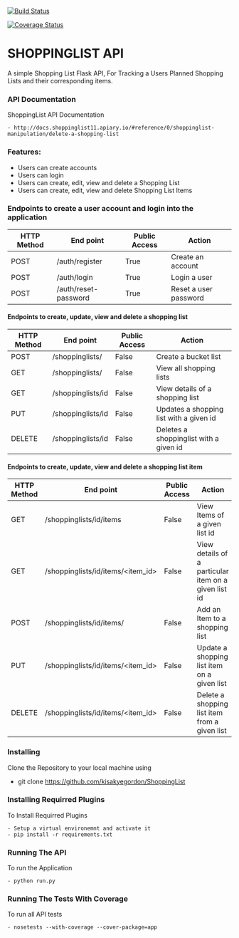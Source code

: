 [![Build Status](https://travis-ci.org/kisakyegordon/ShoppingList.svg?branch=master)](https://travis-ci.org/kisakyegordon/ShoppingList)

[![Coverage Status](https://coveralls.io/repos/github/kisakyegordon/ShoppingList/badge.svg?branch=master)](https://coveralls.io/github/kisakyegordon/ShoppingList?branch=master)

# SHOPPINGLIST API
A simple Shopping List Flask API, For Tracking a Users Planned Shopping Lists and their corresponding items.

### API Documentation
ShoppingList API Documentation
```
- http://docs.shoppinglist11.apiary.io/#reference/0/shoppinglist-manipulation/delete-a-shopping-list
```


### Features:
* Users can create accounts
* Users can login
* Users can create, edit, view and delete a Shopping List
* Users can create, edit, view and delete Shopping List Items



### Endpoints to create a user account and login into the application
HTTP Method|End point | Public Access|Action
-----------|----------|--------------|------
POST | /auth/register | True | Create an account
POST | /auth/login | True | Login a user
POST | /auth/reset-password | True | Reset a user password



#### Endpoints to create, update, view and delete a shopping list
HTTP Method|End point | Public Access|Action
-----------|----------|--------------|------
POST | /shoppinglists/ | False | Create a bucket list
GET | /shoppinglists/ | False | View all shopping lists
GET | /shoppinglists/id | False | View details of a shopping list
PUT | /shoppinglists/id | False | Updates a shopping list with a given id
DELETE | /shoppinglists/id | False | Deletes a shoppinglist with a given id



#### Endpoints to create, update, view and delete a shopping list item
HTTP Method|End point | Public Access|Action
-----------|----------|--------------|------
GET | /shoppinglists/id/items | False | View Items of a given list id
GET | /shoppinglists/id/items/<item_id> | False | View details of a particular item on a given list id
POST | /shoppinglists/id/items/ | False | Add an Item to a shopping list
PUT | /shoppinglists/id/items/<item_id> | False | Update a shopping list item on a given list
DELETE | /shoppinglists/id/items/<item_id> | False | Delete a shopping list item from a given list



### Installing
Clone the Repository to your local machine using
- git clone https://github.com/kisakyegordon/ShoppingList

### Installing Requirred Plugins
To Install Requirred Plugins
```
- Setup a virtual environemnt and activate it
- pip install -r requirements.txt
```

### Running The API
To run the Application

```
- python run.py 
```

### Running The Tests With Coverage
To run all API tests
```
- nosetests --with-coverage --cover-package=app
```

